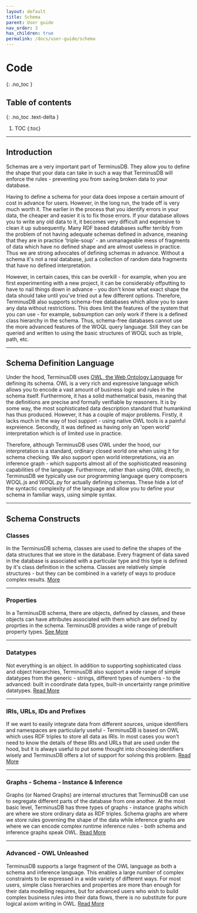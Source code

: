 ```yaml
---
layout: default
title: Schema
parent: User guide
nav_order: 3
has_children: true
permalink: /docs/user-guide/schema
---
```


# Code
{: .no_toc }

## Table of contents
{: .no_toc .text-delta }

1. TOC
{:toc}

---

## Introduction

Schemas are a very important part of TerminusDB. They allow you to define the shape that your data can take in such a way that TerminusDB will enforce the rules - preventing you from saving broken data to your database. 

Having to define a schema for your data does impose a certain amount of cost in advance for users. However, in the long run, the trade off is very much worth it. The earlier in the process that you identify errors in your data, the cheaper and easier it is to fix those errors. If your database allows you to write any old data to it, it becomes very difficult and expensive to clean it up subsequently. Many RDF based databases suffer terribly from the problem of not having adequate schemas defined in advance, meaning that they are in practice 'triple-soup' - an unmanageable mess of fragments of data which have no defined shape and are almost useless in practice. Thus we are strong advocates of defining schemas in advance. Without a schema it's not a real database, just a collection of random data fragments that have no defined interpretation. 

However, in certain cases, this can be overkill - for example, when you are first experimenting with a new project, it can be considerably offputting to have to nail things down in advance - you don't know what exact shape the data should take until you've tried out a few different options. Therefore, TerminusDB also supports schema-free databases which allow you to save any data without restrictions. This does limit the features of the system that you can use - for example, subsumption can only work if there is a defined class hierarchy in the schema. Thus, schema-free databases cannot use the more advanced features of the WOQL query language. Still they can be queried and written to using the basic structures of WOQL such as triple, path, etc.    

---

## Schema Definition Language

Under the hood, TerminusDB uses <a href="schema/advanced">OWL, the Web Ontology Language</a> for defining its schema.  OWL is a very rich and expressive language which allows you to encode a vast amount of business logic and rules in the schema itself. Furthermore, it has a solid mathematical basis, meaning that the definitions are precise and formally verifiable by reasoners. It is by some way, the most sophisticated data description standard that humankind has thus produced. However, it has a couple of major problems. Firstly, it lacks much in the way of tool support - using native OWL tools is a painful expreience. Secondly, it was defined as having only an 'open world' interpretation which is of limited use in practice. 

Therefore, although TerminusDB uses OWL under the hood, our interpretation is a standard, ordinary closed world one when using it for schema checking. We also support open world interpretations, via an inference graph - which supports almost all of the sophisticated reasoning capabilities of the language. Furthermore, rather than using OWL directly, in TerminusDB we typically use our programming language query composers WOQL.js and WOQL.py for actually defining schemas. These hide a lot of the syntactic complexity of the language and allow you to define your schema in familiar ways, using simple syntax. 

---

## Schema Constructs

### Classes

In the TerminusDB schema, classes are used to define the shapes of the data structures that we store in the database. Every fragment of data saved in the database is associated with a particular type and this type is defined by it's class definition in the schema. Classes are relatively simple structures - but they can be combined in a variety of ways to produce complex results. <a href="schema/classes"> More </a>

---

### Properties

In a TerminusDB schema, there are objects, defined by classes, and these objects can have attributes associated with them which are defined by proprties in the schema.  TerminusDB provides a wide range of prebuilt property types. <a href="./properties">See More</a>

---

### Datatypes

Not everything is an object. In addition to supporting sophisticated class and object hierarchies, TerminusDB also support a wide range of simple datatypes from the generic - strings, different types of numbers - to the advanced: built in coordinate data types, built-in uncertainty range primitive datatypes. <a href="schema/datatypes"> Read More </a>

---

### IRIs, URLs, IDs and Prefixes

If we want to easily integrate data from different sources, unique identifiers and namespaces are particularly useful - TerminusDB is based on OWL which uses RDF triples to store all data as IRIs. In most cases you won't need to know the details of these IRIs and URLs that are used under the hood, but it is always useful to put some thought into choosing identifiers wisely and TerminusDB offers a lot of support for solving this problem. <a href="schema/ids">Read More</a>

---

### Graphs - Schema - Instance & Inference

Graphs (or Named Graphs) are internal structures that TerminusDB can use to segregate different parts of the database from one another. At the most basic level, TerminusDB has three types of graphs - instance graphs which are where we store ordinary data as RDF triples. Schema graphs are where we store rules governing the shape of the data while inference graphs are where we can encode complex runtime inference rules - both schema and inference graphs speak OWL. <a href="schema/graphs">Read More </a>

---

### Advanced - OWL Unleashed

TerminusDB supports a large fragment of the OWL language as both a schema and inference language. This enables a large number of complex constraints to be expressed in a wide variety of different ways. For most users, simple class hierarchies and properties are more than enough for their data modelling requires, but for advanced users who wish to build complex business rules into their data flows, there is no substitute for pure logical axiom writing in OWL. <a href="schema/advanced">Read More</a>

